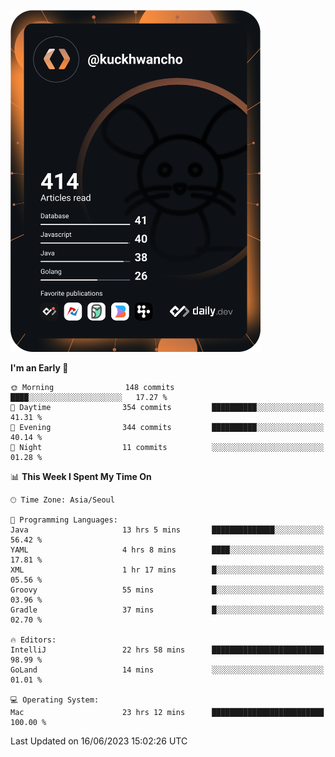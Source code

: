 <a href="https://app.daily.dev/kuckhwancho"><img src="https://github.com/kuckjwi0928/kuckjwi0928/blob/master/devcard.svg" width="400" alt="Kuckjwi Devcard"/></a>

<!--START_SECTION:waka-->
**I'm an Early 🐤** 

```text
🌞 Morning                148 commits         ████░░░░░░░░░░░░░░░░░░░░░   17.27 % 
🌆 Daytime                354 commits         ██████████░░░░░░░░░░░░░░░   41.31 % 
🌃 Evening                344 commits         ██████████░░░░░░░░░░░░░░░   40.14 % 
🌙 Night                  11 commits          ░░░░░░░░░░░░░░░░░░░░░░░░░   01.28 % 
```


📊 **This Week I Spent My Time On** 

```text
🕑︎ Time Zone: Asia/Seoul

💬 Programming Languages: 
Java                     13 hrs 5 mins       ██████████████░░░░░░░░░░░   56.42 % 
YAML                     4 hrs 8 mins        ████░░░░░░░░░░░░░░░░░░░░░   17.81 % 
XML                      1 hr 17 mins        █░░░░░░░░░░░░░░░░░░░░░░░░   05.56 % 
Groovy                   55 mins             █░░░░░░░░░░░░░░░░░░░░░░░░   03.96 % 
Gradle                   37 mins             █░░░░░░░░░░░░░░░░░░░░░░░░   02.70 % 

🔥 Editors: 
IntelliJ                 22 hrs 58 mins      █████████████████████████   98.99 % 
GoLand                   14 mins             ░░░░░░░░░░░░░░░░░░░░░░░░░   01.01 % 

💻 Operating System: 
Mac                      23 hrs 12 mins      █████████████████████████   100.00 % 
```


 Last Updated on 16/06/2023 15:02:26 UTC
<!--END_SECTION:waka-->
